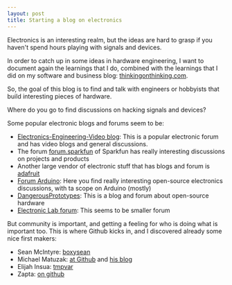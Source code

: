 ```yaml
---
layout: post
title: Starting a blog on electronics
---
```

Electronics is an interesting realm, but the ideas are hard to grasp if you haven't spend hours playing with signals and devices.

In order to catch up in some ideas in hardware engineering, I want to document again the learnings that I do, combined with the learnings that I did on my software and business blog: [thinkingonthinking.com](http://thinkingonthinking.com).

So, the goal of this blog is to find and talk with engineers or hobbyists that build interesting pieces of hardware.

Where do you go to find discussions on hacking signals and devices?

Some popular electronic blogs and forums seem to be:

* [Electronics-Engineering-Video blog](http://www.eevblog.com/): This is a popular electronic forum and has video blogs and general discussions.
* The forum [forum.sparkfun](https://forum.sparkfun.com/) of Sparkfun has really interesting discussions on projects and products
* Another large vendor of electronic stuff that has blogs and forum is [adafruit](https://www.adafruit.com/)
* [Forum Arduino](http://forum.arduino.cc/index.php): Here you find really interesting open-source electronics discussions, with ta scope on  Arduino (mostly)
* [DangerousPrototypes](http://dangerousprototypes.com/): This is a blog and forum about open-source hardware
* [Electronic Lab forum](http://www.electronics-lab.com/forum/index.php): This seems to be smaller forum

But community is important, and getting a feeling for who is doing what is important too. This is where Github kicks in, and I discovered already some nice first makers:

* Sean McIntyre: [boxysean](http://boxysean.com/blog/)
* Michael Matuzak: [at Github](https://github.com/emkay) and [his blog](http://lambdaphant.com/)
* Elijah Insua: [tmpvar](http://blog.tmpvar.com/)
* Zapta: [on github](https://github.com/zapta)
